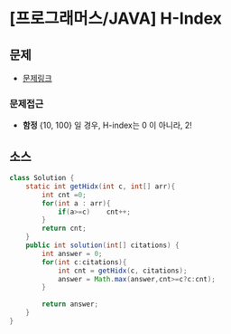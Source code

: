 # [프로그래머스/JAVA] H-Index

## 문제

- [문제링크](https://programmers.co.kr/learn/courses/30/lessons/42747)



### 문제접근

- **함정** {10, 100} 일 경우, H-index는 0 이 아니라, 2!

## 소스

```java
class Solution {
    static int getHidx(int c, int[] arr){
        int cnt =0;
        for(int a : arr){
            if(a>=c)    cnt++;
        }
        return cnt;
    }
    public int solution(int[] citations) {
        int answer = 0; 
        for(int c:citations){
        	int cnt = getHidx(c, citations);
            answer = Math.max(answer,cnt>=c?c:cnt);
        }
        
        return answer;
    }
}
```


